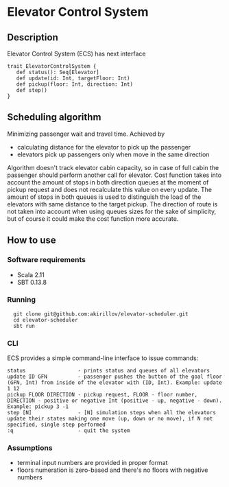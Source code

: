 # Elevator Control System
## Description

Elevator Control System (ECS) has next interface

```
trait ElevatorControlSystem {
   def status(): Seq[Elevator]
   def update(id: Int, targetFloor: Int)
   def pickup(floor: Int, direction: Int)
   def step()
}
```

## Scheduling algorithm
Minimizing passenger wait and travel time. Achieved by 
 - calculating distance for the elevator to pick up the passenger
 - elevators pick up passengers only when move in the same direction

Algorithm doesn't track elevator cabin capacity, so in case of full cabin the passenger should perform another call for elevator. 
Cost function takes into account the amount of stops in both direction queues at the moment of pickup request and does not recalculate this value 
on every update. The amount of stops in both queues is used to distinguish the load of the elevators with same distance to the target pickup.
The direction of route is not taken into account when using queues sizes for the sake of simplicity, but of course it could make the cost
 function more accurate.

## How to use
### Software requirements

* Scala 2.11
* SBT 0.13.8

### Running

      git clone git@github.com:akirillov/elevator-scheduler.git
      cd elevator-scheduler
      sbt run


### CLI
ECS provides a simple command-line interface to issue commands:
 
```
status                 - prints status and queues of all elevators
update ID GFN          - passenger pushes the button of the goal floor (GFN, Int) from inside of the elevator with (ID, Int). Example: update 1 12
pickup FLOOR DIRECTION - pickup request, FLOOR - floor number,  DIRECTION - positive or negative Int (positive - up, negative - down). Example: pickup 3 -1
step [N]               - [N] simulation steps when all the elevators update their states making one move (up, down or no move), if N not specified, single step performed
:q                     - quit the system
```

### Assumptions

- terminal input numbers are provided in proper format
- floors numeration is zero-based and there's no floors with negative numbers
